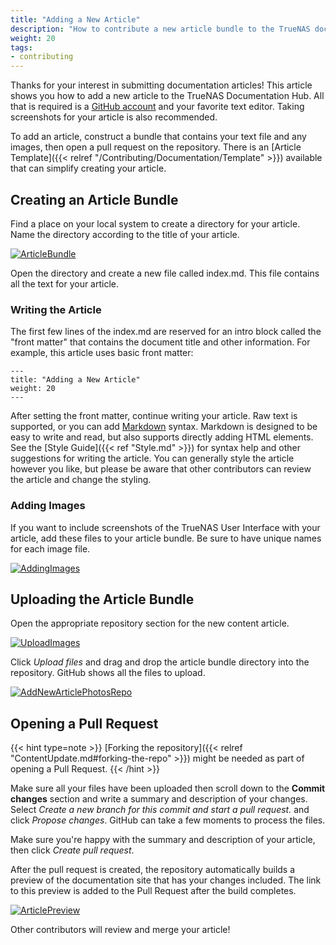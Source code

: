 ```yaml
---
title: "Adding a New Article"
description: "How to contribute a new article bundle to the TrueNAS documentation."
weight: 20
tags:
- contributing
---
```


Thanks for your interest in submitting documentation articles!
This article shows you how to add a new article to the TrueNAS Documentation Hub.
All that is required is a [GitHub account](https://github.com) and your favorite text editor.
Taking screenshots for your article is also recommended.

To add an article, construct a bundle that contains your text file and any images, then open a pull request on the repository.
There is an [Article Template]({{< relref "/Contributing/Documentation/Template" >}}) available that can simplify creating your article.

## Creating an Article Bundle

Find a place on your local system to create a directory for your article.
Name the directory according to the title of your article.

[![ArticleBundle](/images/Contribute/HugoNewArticleBundle.png "Creating an Article Bundle")](/images/Contribute/HugoNewArticleBundle.png)

Open the directory and create a new file called <file>index.md</file>.
This file contains all the text for your article.

### Writing the Article

The first few lines of the <file>index.md</file> are reserved for an intro block called the "front matter" that contains the document title and other information.
For example, this article uses basic front matter:

```
---
title: "Adding a New Article"
weight: 20
---
```

After setting the front matter, continue writing your article.
Raw text is supported, or you can add [Markdown](https://daringfireball.net/projects/markdown/) syntax.
Markdown is designed to be easy to write and read, but also supports directly adding HTML elements.
See the [Style Guide]({{< ref "Style.md" >}}) for syntax help and other suggestions for writing the article.
You can generally style the article however you like, but please be aware that other contributors can review the article and change the styling.

### Adding Images

If you want to include screenshots of the TrueNAS User Interface with your article, add these files to your article bundle.
Be sure to have unique names for each image file.

[![AddingImages](/images/Contribute/HugoArticleBundle.png "Adding Images")](/images/Contribute/HugoArticleBundle.png)

## Uploading the Article Bundle

Open the appropriate repository section for the new content article.

[![UploadImages](/images/Contribute/UploadingNewArticleBundle.png "Uploading Images")](/images/Contribute/UploadingNewArticleBundle.png)

Click *Upload files* and drag and drop the article bundle directory into the repository.
GitHub shows all the files to upload.

[![AddNewArticlePhotosRepo](/images/Contribute/AddNewArticlePhotosRepo.png "Adding Images Repo")](/images/Contribute/AddNewArticlePhotosRepo.png)

## Opening a Pull Request

{{< hint type=note >}}
[Forking the repository]({{< relref "ContentUpdate.md#forking-the-repo" >}}) might be needed as part of opening a Pull Request.
{{< /hint >}}

Make sure all your files have been uploaded then scroll down to the **Commit changes** section and write a summary and description of your changes.
Select *Create a new branch for this commit and start a pull request.* and click *Propose changes*.
GitHub can take a few moments to process the files.

Make sure you're happy with the summary and description of your article, then click *Create pull request*.

After the pull request is created, the repository automatically builds a preview of the documentation site that has your changes included.
The link to this preview is added to the Pull Request after the build completes.

[![ArticlePreview](/images/Contribute/NewArticlePreview.png "Article Preview")](/images/Contribute/NewArticlePreview.png)

Other contributors will review and merge your article!  
